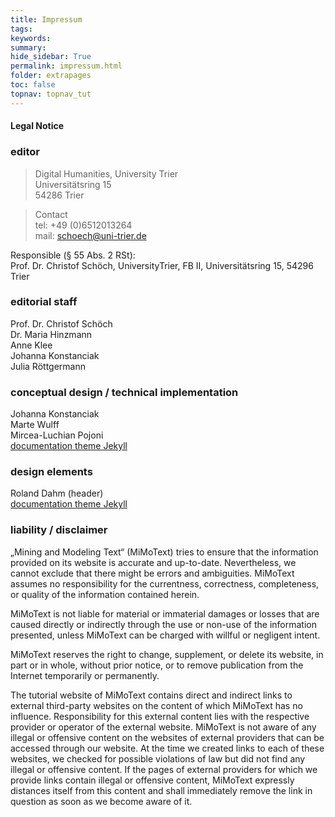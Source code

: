 ```yaml
---
title: Impressum
tags: 
keywords:
summary: 
hide_sidebar: True
permalink: impressum.html
folder: extrapages
toc: false
topnav: topnav_tut
---
```


#### Legal Notice
### editor
> Digital Humanities, University Trier  
Universitätsring 15  
54286 Trier
 
> Contact  
tel: +49 (0)6512013264  
mail: schoech@uni-trier.de  



Responsible (§ 55 Abs. 2 RSt):  
Prof. Dr. Christof Schöch, UniversityTrier, FB II,  Universitätsring 15, 54296 Trier
 
### editorial staff
Prof. Dr. Christof Schöch  
Dr. Maria Hinzmann  
Anne Klee  
Johanna Konstanciak  
Julia Röttgermann  

### conceptual design / technical implementation
Johanna Konstanciak  
Marte Wulff  
Mircea-Luchian Pojoni  
[documentation theme Jekyll](https://idratherbewriting.com/documentation-theme-jekyll/)  

### design elements
Roland Dahm (header)  
[documentation theme Jekyll](https://idratherbewriting.com/documentation-theme-jekyll/)   

### liability / disclaimer
„Mining and Modeling Text“ (MiMoText) tries to ensure that the information provided on its website is accurate and up-to-date. Nevertheless, we cannot exclude that there might be errors and ambiguities. MiMoText assumes no responsibility for the currentness, correctness, completeness, or quality of the information contained herein.

MiMoText is not liable for material or immaterial damages or losses that are caused directly or indirectly through the use or non-use of the information presented, unless MiMoText can be charged with willful or negligent intent.

MiMoText reserves the right to change, supplement, or delete its website, in part or in whole, without prior notice, or to remove publication from the Internet temporarily or permanently.

The tutorial website of MiMoText contains direct and indirect links to external third-party websites on the content of which MiMoText has no influence. Responsibility for this external content lies with the respective provider or operator of the external website. MiMoText is not aware of any illegal or offensive content on the websites of external providers that can be accessed through our website. At the time we created links to each of these websites, we checked for possible violations of law but did not find any illegal or offensive content. If the pages of external providers for which we provide links contain illegal or offensive content, MiMoText expressly distances itself from this content and shall immediately remove the link in question as soon as we become aware of it.
